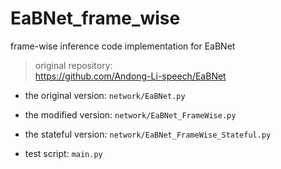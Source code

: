 # EaBNet_frame_wise

frame-wise inference code implementation for EaBNet

> original repository:  
> https://github.com/Andong-Li-speech/EaBNet

- the original version: `network/EaBNet.py`
- the modified version: `network/EaBNet_FrameWise.py`
- the stateful version: `network/EaBNet_FrameWise_Stateful.py`

- test script: `main.py`
